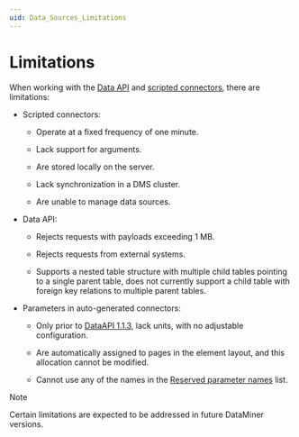```yaml
---
uid: Data_Sources_Limitations
---
```


# Limitations

When working with the [Data API](xref:Data_API) and [scripted connectors](xref:Scripted_Connectors), there are limitations:

- Scripted connectors:

  - Operate at a fixed frequency of one minute.

  - Lack support for arguments.

  - Are stored locally on the server.

  - Lack synchronization in a DMS cluster.

  - Are unable to manage data sources.

- Data API:

  - Rejects requests with payloads exceeding 1 MB.<!-- RN 37817 -->

  - Rejects requests from external systems.

  - Supports a nested table structure with multiple child tables pointing to a single parent table, does not currently support a child table with foreign key relations to multiple parent tables.

- Parameters in auto-generated connectors:

  - Only prior to [DataAPI 1.1.3](xref:DataAPI_change_log#1-april-2024---new-feature---dataapi-113---new-configuration-endpoint-for-units-and-decimals-id-39016), lack units, with no adjustable configuration.

  - Are automatically assigned to pages in the element layout, and this allocation cannot be modified.

  - Cannot use any of the names in the [Reserved parameter names](xref:ConnectorBestPracticesReservedParameterNames) list.

> [!NOTE]
> Certain limitations are expected to be addressed in future DataMiner versions.
